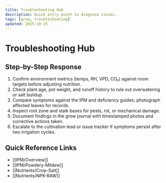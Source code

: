 ```yaml
---
title: Troubleshooting Hub
description: Quick entry point to diagnose issues.
tags: [grow, troubleshooting]
updated: 2025-10-25
---
```


# Troubleshooting Hub

## Step-by-Step Response

1. Confirm environment metrics (temps, RH, VPD, CO₂) against room targets before adjusting nutrition.
2. Check plant age, pot weight, and runoff history to rule out overwatering or salt buildup.
3. Compare symptoms against the IPM and deficiency guides; photograph affected leaves for records.
4. Inspect root zone and stalk bases for pests, rot, or mechanical damage.
5. Document findings in the grow journal with timestamped photos and corrective actions taken.
6. Escalate to the cultivation lead or issue tracker if symptoms persist after two irrigation cycles.

## Quick Reference Links

- [[IPM/Overview]]
- [[IPM/Powdery-Mildew]]
- [[Nutrients/Crop-Salt]]
- [[Nutrients/NPK-RAW]]
